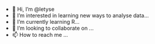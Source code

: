 - 👋 Hi, I’m @letyse
- 👀 I’m interested in learning new ways to analyse data...
- 🌱 I’m currently learning R...
- 💞️ I’m looking to collaborate on ...
- 📫 How to reach me ...

<!---
letyse/letyse is a ✨ special ✨ repository because its `README.md` (this file) appears on your GitHub profile.
You can click the Preview link to take a look at your changes.
--->
